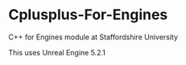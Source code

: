 # Cplusplus-For-Engines
C++ for Engines module at Staffordshire University

This uses Unreal Engine 5.2.1 
